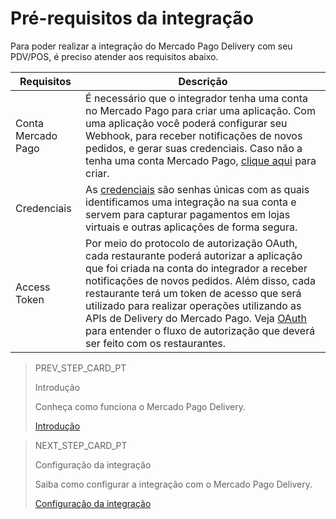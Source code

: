 # Pré-requisitos da integração

Para poder realizar a integração do Mercado Pago Delivery com seu PDV/POS, é preciso atender aos requisitos abaixo.

| Requisitos | Descrição |
|---|---|
|Conta Mercado Pago| É necessário que o integrador tenha uma conta no Mercado Pago para criar uma aplicação. Com uma aplicação você poderá configurar seu Webhook, para receber notificações de novos pedidos, e gerar suas credenciais. Caso não a tenha uma conta Mercado Pago, [clique aqui](https://www.mercadopago[FAKER][URL][DOMAIN]/hub/registration/landing) para criar.|
|Credenciais| As [credenciais](/developers/pt/guides/additional-content/credentials/credentials) são senhas únicas com as quais identificamos uma integração na sua conta e servem para capturar pagamentos em lojas virtuais e outras aplicações de forma segura.|
|Access Token| Por meio do protocolo de autorização OAuth, cada restaurante poderá autorizar a aplicação que foi criada na conta do integrador a receber notificações de novos pedidos. Além disso, cada restaurante terá um token de acesso que será utilizado para realizar operações utilizando as APIs de Delivery do Mercado Pago. Veja [OAuth](/developers/pt/guides/additional-content/security/oauth/introduction) para entender o fluxo de autorização que deverá ser feito com os restaurantes.|

> PREV_STEP_CARD_PT
>
> Introdução
>
> Conheça como funciona o Mercado Pago Delivery.
>
> [Introdução](/developers/pt/docs/mp-delivery/landing)

> NEXT_STEP_CARD_PT
>
> Configuração da integração
>
> Saiba como configurar a integração com o Mercado Pago Delivery.
>
> [Configuração da integração](/developers/pt/docs/mp-delivery/integration-configuration)
